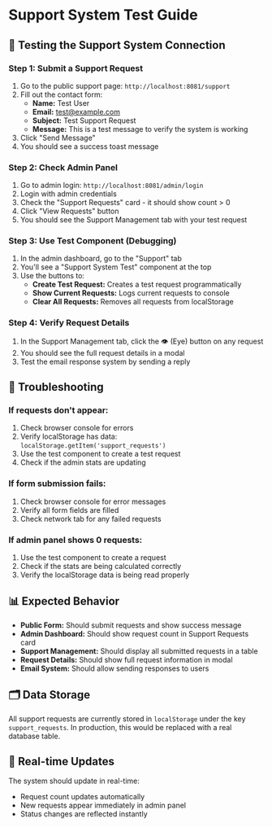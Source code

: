 # Support System Test Guide

## 🧪 Testing the Support System Connection

### **Step 1: Submit a Support Request**
1. Go to the public support page: `http://localhost:8081/support`
2. Fill out the contact form:
   - **Name:** Test User
   - **Email:** test@example.com
   - **Subject:** Test Support Request
   - **Message:** This is a test message to verify the system is working
3. Click "Send Message"
4. You should see a success toast message

### **Step 2: Check Admin Panel**
1. Go to admin login: `http://localhost:8081/admin/login`
2. Login with admin credentials
3. Check the "Support Requests" card - it should show count > 0
4. Click "View Requests" button
5. You should see the Support Management tab with your test request

### **Step 3: Use Test Component (Debugging)**
1. In the admin dashboard, go to the "Support" tab
2. You'll see a "Support System Test" component at the top
3. Use the buttons to:
   - **Create Test Request:** Creates a test request programmatically
   - **Show Current Requests:** Logs current requests to console
   - **Clear All Requests:** Removes all requests from localStorage

### **Step 4: Verify Request Details**
1. In the Support Management tab, click the 👁️ (Eye) button on any request
2. You should see the full request details in a modal
3. Test the email response system by sending a reply

## 🔧 Troubleshooting

### **If requests don't appear:**
1. Check browser console for errors
2. Verify localStorage has data: `localStorage.getItem('support_requests')`
3. Use the test component to create a test request
4. Check if the admin stats are updating

### **If form submission fails:**
1. Check browser console for error messages
2. Verify all form fields are filled
3. Check network tab for any failed requests

### **If admin panel shows 0 requests:**
1. Use the test component to create a request
2. Check if the stats are being calculated correctly
3. Verify the localStorage data is being read properly

## 📊 Expected Behavior

- **Public Form:** Should submit requests and show success message
- **Admin Dashboard:** Should show request count in Support Requests card
- **Support Management:** Should display all submitted requests in a table
- **Request Details:** Should show full request information in modal
- **Email System:** Should allow sending responses to users

## 🗂️ Data Storage

All support requests are currently stored in `localStorage` under the key `support_requests`. In production, this would be replaced with a real database table.

## 🔄 Real-time Updates

The system should update in real-time:
- Request count updates automatically
- New requests appear immediately in admin panel
- Status changes are reflected instantly 